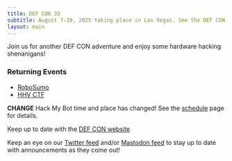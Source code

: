 ```yaml
---
title: DEF CON 33
subtitle: August 7-10, 2025 taking place in Las Vegas. See the DEF CON website for up to date information.
layout: main
---
```


Join us for another DEF CON adventure and enjoy some hardware hacking shenanigans!

### Returning Events
* [RoboSumo](/events/robosumo.html)
* [HHV CTF](/challenges/dc33.html)

**CHANGE** Hack My Bot time and place has changed! See the [schedule](/schedule/) page for details.

Keep up to date with the [DEF CON website](https://defcon.org/)

Keep an eye on our [Twitter feed](https://twitter.com/DC_HHV) and/or [Mastodon feed](https://defcon.social/@DC_HHV) to stay up to date with announcements as they come out!
